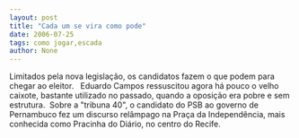 ```yaml
---
layout: post
title: "Cada um se vira como pode"
date: 2006-07-25
tags: como jogar,escada
author: None
---
```

Limitados pela nova legislação, os candidatos fazem o que podem para chegar ao eleitor.
&nbsp;
Eduardo Campos ressuscitou agora há pouco o velho caixote, bastante utilizado no passado, quando a oposição era pobre e sem estrutura.
&nbsp;Sobre a \"tribuna 40\", o candidato do PSB ao governo de Pernambuco fez um discurso relâmpago na Praça da Independência, mais conhecida como Pracinha do Diário, no centro do Recife. 